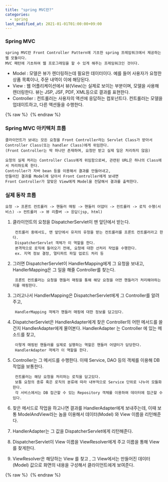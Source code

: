 ```yaml
---
title: "spring MVC란?"
categories: 
  - spring
last_modified_at: 2021-01-01T01:00:00+09:00
---
```

### Spring MVC
    spring MVC란 Front Controller Pattern에 기초한 spring 프레임워크에서 제공하는 웹 모듈이다.
    MVC 패턴에 기초하여 웹 프로그래밍을 할 수 있게 해주는 프레임워크인 것이다. 
    
- Model : 모델은 뷰가 렌더링하는데 필요한 데이터이다. 예를 들어 사용자가 요청한 상품 목록이나, 주문 내역이 이에 해당된다.
- View : 웹 어플리케이션에서 뷰(View)는 실제로 보이는 부분이며, 모델을 사용해 렌더링한다. 뷰는 JSP, JSF, PDF, XML등으로 결과를 표현한다.
- Controller : 컨트롤러는 사용자의 액션에 응답하는 컴포넌트다. 컨트롤러는 모델을 업데이트하고, 다른 액션들을 수행한다.

{% raw %} <img src="https://chohongjae.github.io/assets/img/20210101spring/spring-mvc-model2.png" alt=""> {% endraw %}

### Spring MVC 아키텍처 흐름
    클라이언트가 보내는 모든 요청을 Front Controller라는 Servlet Class가 받아서
    Controller Class(또는 handler Class)에게 위임한다. 
    (Front Controller는 딱 하나만 존재하며, 요청만 받고 실제 일은 처리하지 않음)
    
    요청의 실제 처리는 Controller Class에게 위임함으로써, 관련된 URL은 하나의 Class에서 처리하도록 한다.
    Controller가 자바 bean 등을 이용해서 결과를 만들어내고,
    만들어진 결과를 Model에 담아서 Front Controller에게 보내면
    Front Controller가 알맞은 View에게 Model을 전달해서 결과를 출력한다.


### 실제 동작 흐름
    요청 -> 프론트 컨트롤러 -> 핸들러 매핑 -> 핸들러 어댑터 -> 컨트롤러 -> 로직 수행(서비스) -> 컨트롤러 -> 뷰 리졸버 -> 응답(jsp, html)

1. 클라이언트의 요청을 DispatcherServlet이 맨 앞단에서 받는다.
    
        컨트롤러 중에서도, 맨 앞단에서 유저의 유청을 받는 컨트롤러를 프론트 컨트롤러라고 한다.
        DispatcherServlet 객체가 이 역할을 한다.
        본격적으로 로직에 들어오기 전에, 요청에 대한 선처리 작업을 수행한다.
        ex. 지역 정보 결정, 멀티파트 파일 업로드 처리 등

2. 그러면 DispatcherServlet이 HandlerMapping에게 그 요청을 보내고, HandlerMapping은 그 일을 해줄 Controller를 찾는다.
  
        프론트 컨트롤러는 요청을 핸들러 매핑을 통해 해당 요청을 어떤 핸들러가 처리해야하는지를 매핑한다.
        
3. 그러고나서 HandlerMapping은 DispatcherServlet에게 그 Controller를 알려주고,
        
        HandlerMapping 객체가 핸들러 매핑에 대한 정보를 담고있다.

4. DispatcherServlet은 HandlerAdapter에게 찾은 Controller의 어떤 메서드를 쓸건지 HandlerAdapter에게 물어본다.
   HandlerAdapter 는 Controller 에 있는 메소드를 찾고,
   
        이렇게 매핑된 핸들러를 실제로 실행하는 역할은 핸들러 어댑터가 담당한다.
        HandlerAdapter 객체가 이 역할을 한다.

5. Controller는 그 메서드를 수행한다. 이때 Service, DAO 등의 객체를 이용해 DB작업을 보통한다.

        컨트롤러는 해당 요청을 처리하는 로직을 담고있다.
        보통 요청의 종류 혹은 로직의 분류에 따라 내부적으로 Service 단위로 나누어 모듈화 한다.
        각 서비스에서는 DB 접근할 수 있는 Repository 객체를 이용하여 데이터에 접근할 수 있다.

6. 찾은 메서드로 작업을 하고나면 결과를 HandlerAdapter에게 보내주는데, 이때 보통 ModelAndView라는 놈을 이용해서
데이터(Model) 와 View 이름을 리턴해준다.

7. HandlerAdapter는 그 값을 DispatcherServlet에게 리턴해준다.

8. DispatcherServlet이 View 이름을 ViewResolver에게 주고 이름을 통해 View를 찾게한다.

9. ViewResolver은 해당하는 View 를 찾고 , 그 View에서는 만들어진 데이터(Model) 값으로 화면의 내용을 구성해서 클라이언트에게 보여준다.

{% raw %} <img src="https://chohongjae.github.io/assets/img/20210101spring/springmvc.png" alt=""> {% endraw %}

